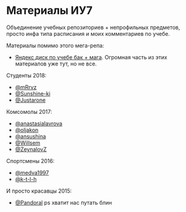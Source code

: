 # Материалы ИУ7
Объединение учебных репозиториев + непрофильных предметов, просто инфа типа расписания и моих комментариев по учебе.   

Материалы помимо этого мега-репа:
* [Яндекс диск по учебе бак + мага](https://disk.yandex.ru/d/eKVDHesu8tTJP). 
Огромная часть из этих материалов уже тут, но не все.   


Студенты 2018:  
* [@mRrvz](https://github.com/mRrvz)
* [@Sunshine-ki](https://github.com/Sunshine-ki) 
* [@Justarone](https://github.com/Justarone) 

Комсомолы 2017:  
* [@anastasialavrova](https://github.com/anastasialavrova)
* [@oljakon](https://github.com/oljakon)
* [@ansushina](https://github.com/ansushina)
* [@Willsem](https://github.com/Willsem/bmstu)
* [@ZeynalovZ](https://github.com/ZeynalovZ)

Спортсмены 2016:
* [@medva1997](https://github.com/medva1997)
* [@k-t-l-h](https://github.com/k-t-l-h)

И просто красавцы 2015:
* [@Pandoral](https://github.com/Panda-Lewandowski) ps хватит нас путать блин